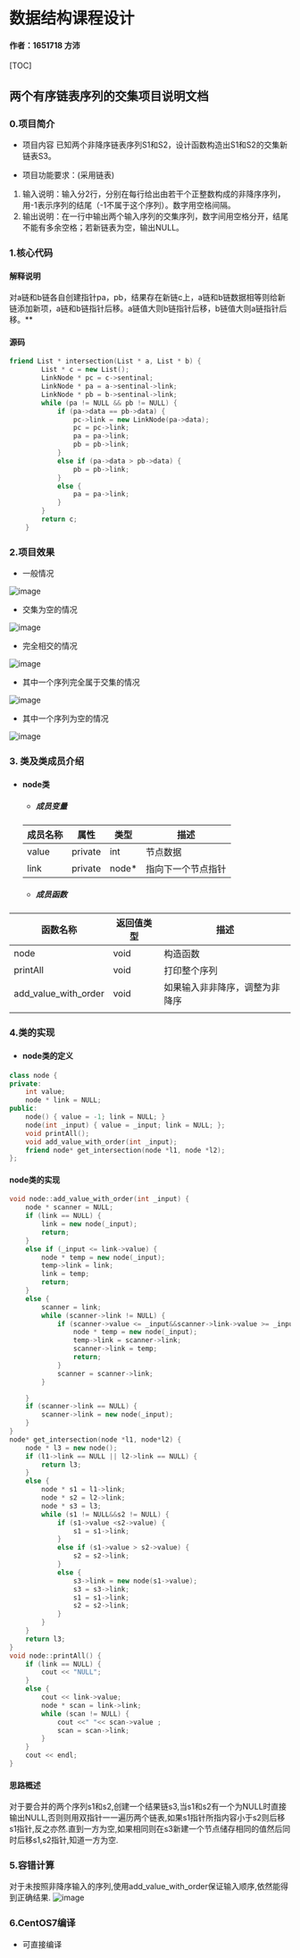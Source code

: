 # 数据结构课程设计

#### 作者：1651718 方沛

[TOC]

## 两个有序链表序列的交集项目说明文档

### 0.项目简介
- 项目内容
已知两个非降序链表序列S1和S2，设计函数构造出S1和S2的交集新链表S3。

- 项目功能要求：(采用链表)
1. 输入说明：输入分2行，分别在每行给出由若干个正整数构成的非降序序列，用-1表示序列的结尾（-1不属于这个序列）。数字用空格间隔。
2. 输出说明：在一行中输出两个输入序列的交集序列，数字间用空格分开，结尾不能有多余空格；若新链表为空，输出NULL。

### 1.核心代码
#### 解释说明
对a链和b链各自创建指针pa，pb，结果存在新链c上，a链和b链数据相等则给新链添加新项，a链和b链指针后移。a链值大则b链指针后移，b链值大则a链指针后移。**

#### 源码
```c++
friend List * intersection(List * a, List * b) {
		List * c = new List();
		LinkNode * pc = c->sentinal;
		LinkNode * pa = a->sentinal->link;
		LinkNode * pb = b->sentinal->link;
		while (pa != NULL && pb != NULL) {
			if (pa->data == pb->data) {
				pc->link = new LinkNode(pa->data);
				pc = pc->link;
				pa = pa->link;
				pb = pb->link;
			}
			else if (pa->data > pb->data) {
				pb = pb->link;
			}
			else {
				pa = pa->link;
			}
		}
		return c;
	}
```

### 2.项目效果
- 一般情况

![image](./image/一般情况.png)
- 交集为空的情况

![image](./image/交集为空.png)
- 完全相交的情况

![image](./image/完全相交.png)
- 其中一个序列完全属于交集的情况

![image](./image/一个数列属于交集.png)
- 其中一个序列为空的情况

![image](./image/一个为空集.png)

### 3. 类及类成员介绍

- #### node类  

  - ##### 成员变量
  |成员名称|属性|类型|描述|
  |--------|---|---|----|
  |value| private |int|节点数据|
  |link|private|node* |指向下一个节点指针|


  - ##### 成员函数  
|函数名称|返回值类型|描述|
|--------|--------|----|
|node|void|构造函数|
|printAll|void|打印整个序列|
|add_value_with_order|void|如果输入非非降序，调整为非降序|
||||


### 4.类的实现
- #### node类的定义
```c++
class node {
private:
	int value;
	node * link = NULL;
public:
	node() { value = -1; link = NULL; }
	node(int _input) { value = _input; link = NULL; };
	void printAll();
	void add_value_with_order(int _input);
	friend node* get_intersection(node *l1, node *l2);
};
```
#### node类的实现
```c++
void node::add_value_with_order(int _input) {
	node * scanner = NULL;
	if (link == NULL) {
		link = new node(_input);
		return;
	}
	else if (_input <= link->value) {
		node * temp = new node(_input);
		temp->link = link;
		link = temp;
		return;
	}
	else {
		scanner = link;
		while (scanner->link != NULL) {
			if (scanner->value <= _input&&scanner->link->value >= _input) {
				node * temp = new node(_input);
				temp->link = scanner->link;
				scanner->link = temp;
				return;
			}
			scanner = scanner->link;
		}

	}
	if (scanner->link == NULL) {
		scanner->link = new node(_input);
	}
}
node* get_intersection(node *l1, node*l2) {
	node * l3 = new node();
	if (l1->link == NULL || l2->link == NULL) {
		return l3;
	}
	else {
		node * s1 = l1->link;
		node * s2 = l2->link;
		node * s3 = l3;
		while (s1 != NULL&&s2 != NULL) {
			if (s1->value <s2->value) {
				s1 = s1->link;
			}
			else if (s1->value > s2->value) {
				s2 = s2->link;
			}
			else {
				s3->link = new node(s1->value);
				s3 = s3->link;
				s1 = s1->link;
				s2 = s2->link;
			}
		}
	}
	return l3;
}
void node::printAll() {
	if (link == NULL) {
		cout << "NULL";
	}
	else {
		cout << link->value;
		node * scan = link->link;
		while (scan != NULL) {
			cout <<" "<< scan->value ;
			scan = scan->link;
		}
	}
	cout << endl;
}
```
#### 思路概述
对于要合并的两个序列s1和s2,创建一个结果链s3,当s1和s2有一个为NULL时直接输出NULL,否则则用双指针一一遍历两个链表,如果s1指针所指内容小于s2则后移s1指针,反之亦然.直到一方为空,如果相同则在s3新建一个节点储存相同的值然后同时后移s1,s2指针,知道一方为空.

### 5.容错计算
对于未按照非降序输入的序列,使用add_value_with_order保证输入顺序,依然能得到正确结果.
![image](./image/不是非降序输入.png)

### 6.CentOS7编译

- 可直接编译